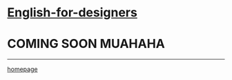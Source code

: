 # [English-for-designers](https://github.com/RonaldRonno/english-for-designers/blob/main/README.md)

# COMING SOON MUAHAHA
___
[homepage](https://github.com/RonaldRonno/english-for-designers/blob/main/07-homepage/index.md)
